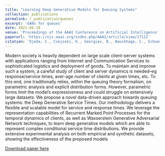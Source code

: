 ```yaml
---
title: "Learning Deep Generative Models for Queuing Systems"
collection: publications
permalink: /_publication/queues
excerpt: 'GANs for queues'
date: 2021-05-18
venue: 'Proceedings of the AAAI Conference on Artificial Intelligence'
paperurl: 'https://ojs.aaai.org/index.php/AAAI/article/view/17112'
citation: 'Ojeda, C., Cvejoski, K., Georgiev, B., Bauckhage, C., Schuecker, J., & Sánchez, R. J. (2021, May). Learning deep generative models for queuing systems. In Proceedings of the AAAI Conference on Artificial Intelligence (Vol. 35, No. 10, pp. 9214-9222).'
---
```


Modern society is heavily dependent on large scale client-server systems with applications ranging from Internet and Communication Services to sophisticated logistics and deployment of goods. To maintain and improve such a system, a careful study of client and server dynamics is needed–eg response/service times, aver-age number of clients at given times, etc. To this end, one traditionally relies, within the queuing theory formalism, on parametric analysis and explicit distribution forms. However, parametric forms limit the model’s expressiveness and could struggle on extensively large datasets. We propose a novel data-driven approach towards queuing systems: the Deep Generative Service Times. Our methodology delivers a flexible and scalable model for service and response times. We leverage the representation capabilities of Recurrent Marked Point Processes for the temporal dynamics of clients, as well as Wasserstein Generative Adversarial Network techniques, to learn deep generative models which are able to represent complex conditional service time distributions. We provide extensive experimental analysis on both empirical and synthetic datasets, showing the effectiveness of the proposed models

[Download paper here](https://ojs.aaai.org/index.php/AAAI/article/download/17112/16919)



